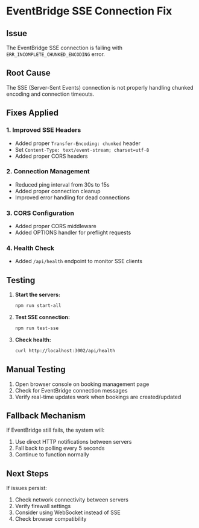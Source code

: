 # EventBridge SSE Connection Fix

## Issue
The EventBridge SSE connection is failing with `ERR_INCOMPLETE_CHUNKED_ENCODING` error.

## Root Cause
The SSE (Server-Sent Events) connection is not properly handling chunked encoding and connection timeouts.

## Fixes Applied

### 1. Improved SSE Headers
- Added proper `Transfer-Encoding: chunked` header
- Set `Content-Type: text/event-stream; charset=utf-8`
- Added proper CORS headers

### 2. Connection Management
- Reduced ping interval from 30s to 15s
- Added proper connection cleanup
- Improved error handling for dead connections

### 3. CORS Configuration
- Added proper CORS middleware
- Added OPTIONS handler for preflight requests

### 4. Health Check
- Added `/api/health` endpoint to monitor SSE clients

## Testing

1. **Start the servers:**
   ```bash
   npm run start-all
   ```

2. **Test SSE connection:**
   ```bash
   npm run test-sse
   ```

3. **Check health:**
   ```bash
   curl http://localhost:3002/api/health
   ```

## Manual Testing

1. Open browser console on booking management page
2. Check for EventBridge connection messages
3. Verify real-time updates work when bookings are created/updated

## Fallback Mechanism

If EventBridge still fails, the system will:
1. Use direct HTTP notifications between servers
2. Fall back to polling every 5 seconds
3. Continue to function normally

## Next Steps

If issues persist:
1. Check network connectivity between servers
2. Verify firewall settings
3. Consider using WebSocket instead of SSE
4. Check browser compatibility